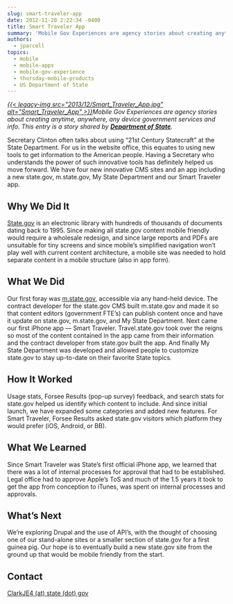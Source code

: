 ```yaml
---
slug: smart-traveler-app
date: 2012-11-20 2:22:34 -0400
title: Smart Traveler App
summary: 'Mobile Gov Experiences are agency stories about creating anytime, anywhere, any device government services and info. This entry is a story shared by Department of State. Secretary Clinton often talks about using &#8220;21st Century Statecraft&#8221; at the State Department. For us in the website office, this equates to using new tools'
authors:
  - jparcell
topics:
  - mobile
  - mobile-apps
  - mobile-gov-experience
  - thursday-mobile-products
  - US Department of State
---
```


_[{{< legacy-img src="2013/12/Smart\_Traveler\_App.jpg" alt="Smart\_Traveler\_App" >}}](https://s3.amazonaws.com/digitalgov/_legacy-img/2013/12/Smart_Traveler_App.jpg)Mobile Gov Experiences are agency stories about creating anytime, anywhere, any device government services and info. This entry is a story shared by **<a href="http://www.state.gov/" rel="nofollow">Department of State</a>**._

Secretary Clinton often talks about using &#8220;21st Century Statecraft&#8221; at the State Department. For us in the website office, this equates to using new tools to get information to the American people. Having a Secretary who understands the power of such innovative tools has definitely helped us move forward. We have four new innovative CMS sites and an app including a new state.gov, m.state.gov, My State Department and our Smart Traveler app.

## Why We Did It

[State.gov](http://www.state.gov) is an electronic library with hundreds of thousands of documents dating back to 1995. Since making all state.gov content mobile friendly would require a wholesale redesign, and since large reports and PDFs are unsuitable for tiny screens and since mobile&#8217;s simplified navigation won&#8217;t play well with current content architecture, a mobile site was needed to hold separate content in a mobile structure (also in app form).

## What We Did

Our first foray was <a href="http://m.state.gov/" rel="nofollow">m.state.gov</a>, accessible via any hand-held device. The contract developer for the state.gov CMS built m.state.gov and made it so that content editors (government FTE&#8217;s) can publish content once and have it update on state.gov, m.state.gov, and My State Department. Next came our first iPhone app &#8212; Smart Traveler. Travel.state.gov took over the reigns so most of the content contained in the app came from their information and the contract developer from state.gov built the app. And finally My State Department was developed and allowed people to customize state.gov to stay up-to-date on their favorite State topics.

## How It Worked

Usage stats, Forsee Results (pop-up survey) feedback, and search stats for state.gov helped us identify which content to include. And since initial launch, we have expanded some categories and added new features. For Smart Traveler, Forsee Results asked state.gov visitors which platform they would prefer (iOS, Android, or BB).

## What We Learned

Since Smart Traveler was State&#8217;s first official iPhone app, we learned that there was a lot of internal processes for approval that had to be established. Legal office had to approve Apple&#8217;s ToS and much of the 1.5 years it took to get the app from conception to iTunes, was spent on internal processes and approvals.

## What&#8217;s Next

We&#8217;re exploring Drupal and the use of API&#8217;s, with the thought of choosing one of our stand-alone sites or a smaller section of state.gov for a first guinea pig. Our hope is to eventually build a new state.gov site from the ground up that would be mobile friendly from the start.

## Contact

[ClarkJE4 (at) state (dot) gov](mailto:ClarkJE4@state.gov "email")